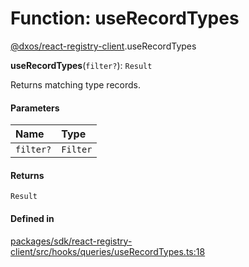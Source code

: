 # Function: useRecordTypes

[@dxos/react-registry-client](../modules/dxos_react_registry_client.md).useRecordTypes

**useRecordTypes**(`filter?`): `Result`

Returns matching type records.

#### Parameters

| Name | Type |
| :------ | :------ |
| `filter?` | `Filter` |

#### Returns

`Result`

#### Defined in

[packages/sdk/react-registry-client/src/hooks/queries/useRecordTypes.ts:18](https://github.com/dxos/dxos/blob/main/packages/sdk/react-registry-client/src/hooks/queries/useRecordTypes.ts#L18)
